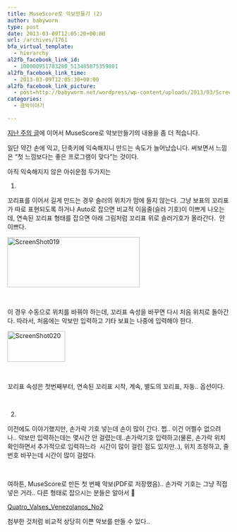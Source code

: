 ```yaml
---
title: MuseScore로 악보만들기 (2)
author: babyworm
type: post
date: 2013-03-09T12:05:20+00:00
url: /archives/1761
bfa_virtual_template:
  - hierarchy
al2fb_facebook_link_id:
  - 100000951783280_513485875359801
al2fb_facebook_link_time:
  - 2013-03-09T12:05:30+00:00
al2fb_facebook_link_picture:
  - post=http://babyworm.net/wordpress/wp-content/uploads/2013/03/ScreenShot019-300x114.png
categories:
  - 음악이야기

---
```

[지난 주의 글][1]에 이어서 MuseScore로 악보만들기의 내용을 좀 더 적습니다.

일단 약간 손에 익고, 단축키에 익숙해지니 만드는 속도가 늘어났습니다. 써보면서 느낌은 &#8220;첫 느낌보다는 좋은 프로그램이 맞다&#8221;는 것이다.

아직 익숙해지지 않은 아쉬운점 두가지는

1.

꼬리표를 이어서 길게 만드는 경우 슬러의 위치가 맘에 들지 않는다. 그냥 보표의 꼬리표가 따로 표현되도록 하거나 Auto로 잡으면 비교적 이음줄(슬러 기호)이 이쁘게 나오는데, 연속된 꼬리표 형태를 잡으면 아래 그림처럼 꼬리표 위로 슬러기호가 올라간다.  안 이쁘다.

[<img loading="lazy" decoding="async" class="alignnone size-medium wp-image-1762" alt="ScreenShot019" src="https://i0.wp.com/babyworm.net/wordpress/wp-content/uploads/2013/03/ScreenShot019.png?resize=300%2C114" width="300" height="114" srcset="https://i0.wp.com/babyworm.net/wordpress/wp-content/uploads/2013/03/ScreenShot019.png?resize=300%2C114 300w, https://i0.wp.com/babyworm.net/wordpress/wp-content/uploads/2013/03/ScreenShot019.png?w=677 677w" sizes="(max-width: 300px) 100vw, 300px" data-recalc-dims="1" />][2]

&nbsp;

이 경우 수동으로 위치를 바꿔야 하는데, 꼬리표 속성을 바꾸면 다시 처음 위치로 돌아간다. 따라서, 처음에는 악보만 입력하고 기타 보표는 나중에 입력해야 한다.

[<img loading="lazy" decoding="async" class="alignnone size-full wp-image-1763" alt="ScreenShot020" src="https://i0.wp.com/babyworm.net/wordpress/wp-content/uploads/2013/03/ScreenShot020.png?resize=131%2C70" width="131" height="70" data-recalc-dims="1" />][3]

&nbsp;

꼬리표 속성은 첫번째부터, 연속된 꼬리표 시작, 계속, 별도의 꼬리표, 자동.. 옵션이다.

&nbsp;

2.

이전에도 이야기했지만, 손가락 기호 넣는데 손이 많이 간다. 쩝.. 이건 어쩔수 없으려나.. 악보만 입력하는데는 몇시간 안 걸렸는데..손가락기호 입력하고(물론, 손가락 위치 확인하면서 추가적으로 입력하느라  시간이 많이 걸린 점도 있지만..), 위치 조정하고, 줄 번호 바꾸는데 시간이 많이 걸렸다.

&nbsp;

여하튼, MuseScore로 만든 첫 번째 악보(PDF로 저장했음).. 손가락 기호는 그냥 직접 넣은 거라.. 다른 형태로 잡으시는 분들은 알아서 🙂

[Quatro\_Valses\_Venezolanos_No2][4]

첨부한 것처럼 비교적 상당히 이쁜 악보를 만들 수 있다..

&nbsp;

&nbsp;

&nbsp;

 [1]: http://babyworm.net/wordpress/?p=1750
 [2]: https://i0.wp.com/babyworm.net/wordpress/wp-content/uploads/2013/03/ScreenShot019.png
 [3]: https://i0.wp.com/babyworm.net/wordpress/wp-content/uploads/2013/03/ScreenShot020.png
 [4]: http://babyworm.net/wordpress/wp-content/uploads/2013/03/Quatro_Valses_Venezolanos_No2.pdf